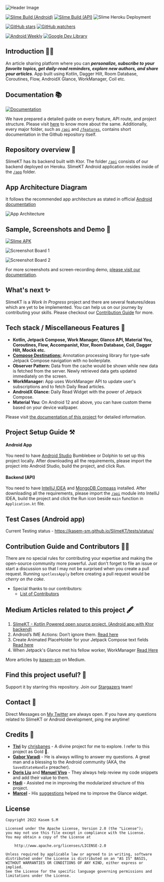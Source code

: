 ![Header Image](/docs/assets/header.png)

[![Slime Build (Android)](https://github.com/kasem-sm/SlimeKT/actions/workflows/android_action.yml/badge.svg)](https://github.com/kasem-sm/SlimeKT/actions/workflows/android_action.yml)
[![Slime Build (API)](https://github.com/kasem-sm/SlimeKT/actions/workflows/api_action.yml/badge.svg)](https://github.com/kasem-sm/SlimeKT/actions/workflows/api_action.yml)
![Slime Heroku Deployment](https://img.shields.io/github/deployments/kasem-sm/SlimeKT/slime-kt?logo=Heroku)

[![GitHub stars](https://img.shields.io/github/stars/kasem-sm/SlimeKT?style=social)](https://github.com/kasem-sm/SlimeKT/stargazers)
[![GitHub watchers](https://img.shields.io/github/watchers/kasem-sm/SlimeKT?style=social)](https://github.com/kasem-sm/SlimeKT/watchers)

[![Android Weekly](https://img.shields.io/badge/Android%20Weekly-%23515-blue)](https://androidweekly.net/issues/issue-515)
[![Google Dev Library](https://img.shields.io/badge/Google%20Dev%20Library-Android-blue)](https://devlibrary.withgoogle.com/products/android/repos/kasem-sm-SlimeKT)

## Introduction 🙋‍♂️

An article sharing platform where you can _**personalize, subscribe to your favorite topics, get
daily-read reminders, explore new authors, and share your articles**_. App built using Kotlin, Dagger Hilt, Room Database, Coroutines, Flow, AndroidX Glance, WorkManager, Coil etc.</b>

## Documentation 📚

[![Documentation](https://img.shields.io/badge/Visit-blue?style=for-the-badge)](https://kasem-sm.github.io/SlimeKT)

We have prepared a detailed guide on every feature, API route, and project structure. Please
visit [here](https://kasem-sm.github.io/SlimeKT) to know more about the same. Additionally, every
major folder, such as [`/api`](/api) and [`/features`](/features), contains short documentation in
the Github repository itself.

## Repository overview 📂

SlimeKT has its backend built with Ktor. The folder [`/api`](/api) consists of our backend deployed
on Heroku. SlimeKT Android application resides inside of the [`/app`](/app) folder.

## App Architecture Diagram

It follows the recommended app architecture as stated in
official [Android documentation](https://developer.android.com/jetpack/guide)

![App Architecture](/docs/assets/app_architecture.svg)

## Sample, Screenshots and Demo 📱

[![Slime APK](https://img.shields.io/github/v/release/kasem-sm/slimekt?color=8D0AF2&label=Download&logo=android&style=for-the-badge)](https://github.com/kasem-sm/SlimeKT/releases)

![Screenshot Board 1](/docs/screenshots/board_1.png)

![Screenshot Board 2](/docs/screenshots/board_2.png)

For more screenshots and screen-recording
demo, [please visit our documentation](https://kasem-sm.github.io/SlimeKT).

## What's next ✨

SlimeKT is a _Work In Progress_ project and there are several features/ideas which are yet to be
implemented. You can help us on our journey by contributing your skills. Please checkout
our [Contribution Guide](https://github.com/kasem-sm/SlimeKT#contribution-guide-and-contributors-%EF%B8%8F)
for more.

## Tech stack / Miscellaneous Features 🚀

- <b>Kotlin, Jetpack Compose, Work Manager, Glance API, Material You, Coroutines, Flow, Accompanist, Ktor, Room Database, Coil, Dagger Hilt, Mockk etc.</b>
- **[Compose Destinations:](https://github.com/raamcosta/compose-destinations)** Annotation processing library for type-safe Jetpack Compose navigation with no boilerplate.
- **Observer Pattern:** Data from the cache would be shown while new data is fetched from the
  server. Newly retrieved data gets updated immediately on the screen.
- **WorkManager:** App uses WorkManager API to update user's subscriptions and to fetch Daily Read
  articles.
- **AndroidX Glance:** Daily Read Widget with the power of Jetpack Compose.
- **Material You:** On Android 12 and above, you can have custom theme based on your device
  wallpaper.

Please visit [the documentation of this project](https://kasem-sm.github.io/SlimeKT) for detailed
information.

## Project Setup Guide ⚒

#### Android App

You need to have [Android Studio](https://developer.android.com/studio) Bumblebee or Dolphin to set
up this project locally. After downloading all the requirements, please import the project into
Android Studio, build the project, and click Run.

#### Backend (API)

You need to have [IntelliJ IDEA](https://www.jetbrains.com/idea/download/#section=windows)
and [MongoDB Compass](https://www.mongodb.com/products/compass) installed. After downloading all the
requirements, please import the [`/api`](/api) module into IntelliJ IDEA, build the project and
click the Run icon beside `main` function in `Application.kt` file.

## Test Cases (Android app)

Current Testing status - https://kasem-sm.github.io/SlimeKT/tests/status/

## Contribution Guide and Contributors 👷‍♂️

There are no special rules for contributing your expertise and making the open-source community more
powerful. Just don't forget to file an issue or start a discussion so that I may not be surprised
when you create a pull request. Running `spotlessApply` before creating a pull request would be
_cherry on the cake_.

* Special thanks to our contributors:
    - [List of Contributors](https://github.com/kasem-sm/SlimeKT/graphs/contributors)

## Medium Articles related to this project 🖋

1. [SlimeKT - Kotlin Powered open source project. (Android app with Ktor backend)](https://medium.com/@kasem.sm/slimekt-136a56864e57)
2. Android’s IME Actions: Don’t ignore them. [Read here](https://proandroiddev.com/androids-ime-actions-don-t-ignore-them-36554da892ac)
3. Create Animated PlaceHolder for your Jetpack Compose text fields [Read here](https://medium.com/@kasem.sm/animated-placeholder-with-jetpack-compose-60c85547b47a)
4. When Jetpack's Glance met his fellow worker, WorkManager [Read Here](https://medium.com/@kasem.sm/when-jetpacks-glance-met-his-fellow-worker-work-manager-18cf19eff983)

More articles by [_kasem-sm_](https://medium.com/@kasem.sm) on Medium.

## Find this project useful? 💖

Support it by starring this repository. Join our [Stargazers](https://github.com/kasem-sm/SlimeKT/stargazers) team!

## Contact 🤙

Direct Messages on [My Twitter](https://twitter.com/KasemSM_) are always open. If you have any
questions related to SlimeKT or Android development, ping me anytime!

## Credits 💎

- [**Tivi**](https://github.com/chrisbanes/tivi) by [chrisbanes](https://github.com/chrisbanes) - A
  divine project for me to explore. I refer to this project as Gold 🥇.
- [**Gabor Varadi**](https://twitter.com/Zhuinden) - He is always willing to answer my questions. A
  great man and a blessing to the Android community (AKA, the `SavedStateHandle` preacher).
- [**Doris Liu**](https://twitter.com/doris4lt) and [**Manuel
  Vivo**](https://twitter.com/manuelvicnt) - They always help review my code snippets and add their
  value to them.
- [**Hadi**](https://twitter.com/hadilq) - Assisted me in improving the modularized structure of this project.
- [**Marcel**](https://twitter.com/marxallski) - His [suggestions](https://github.com/kasem-sm/SlimeKT/pull/148) helped me to improve the Glance widget.

## License

```
Copyright 2022 Kasem S.M

Licensed under the Apache License, Version 2.0 (the "License");
you may not use this file except in compliance with the License.
You may obtain a copy of the License at

    http://www.apache.org/licenses/LICENSE-2.0

Unless required by applicable law or agreed to in writing, software
distributed under the License is distributed on an "AS IS" BASIS,
WITHOUT WARRANTIES OR CONDITIONS OF ANY KIND, either express or implied.
See the License for the specific language governing permissions and
limitations under the License.
```
